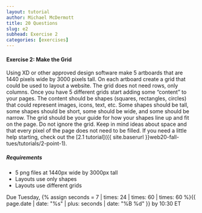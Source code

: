 ```yaml
---
layout: tutorial
author: Michael McDermott
title: 20 Questions
slug: e2
subhead: Exercise 2
categories: [exercises]
---
```

#### Exercise 2: Make the Grid

Using XD or other approved design software make 5 artboards that are 1440 pixels wide by 3000 pixels tall. On each artboard create a grid that could be used to layout a website. The grid does not need rows, only columns. Once you have 5 different grids start adding some “content” to your pages. The content should be shapes (squares, rectangles, circles) that could represent images, icons, text, etc. Some shapes should be tall, some shapes should be short, some should be wide, and some should be narrow. The grid should be your guide for how your shapes line up and fit on the page. Do not ignore the grid. Keep in mind ideas about space and that every pixel of the page does not need to be filled. If you need a little help starting, check out the [2.1 tutorial]({{ site.baserurl }}web20-fall-tues/tutorials/2-point-1).

##### Requirements

* 5 png files at 1440px wide by 3000px tall
* Layouts use only shapes
* Layouts use different grids

<span class="due">Due Tuesday, {% assign seconds = 7 | times: 24 | times: 60 | times: 60 %}{{ page.date | date: "%s" | plus: seconds | date: "%B %d" }} by 10:30 ET</span>
